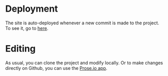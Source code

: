# Deployment

The site is auto-deployed whenever a new commit is made to the project. To see it, go to
[here](http://montrealfc.herokuapp.com).

# Editing

As usual, you can clone the project and modify locally. Or to make changes directly on Github, you can
use the [Prose.io app](http://prose.io/#MontrealFloorballClub/montrealfc).
